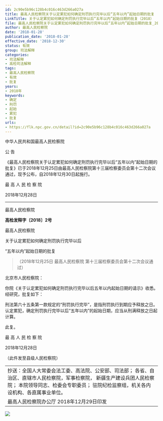 ```yaml
---
id: 2c90e5b96c128b4c016c463d266a027a
title: 最高人民检察院关于认定累犯如何确定刑罚执行完毕以后“五年以内”起始日期的批复
LinkTitle: 关于认定累犯如何确定刑罚执行完毕以后“五年以内”起始日期的批复（2018）
file: 最高人民检察院关于认定累犯如何确定刑罚执行完毕以后“五年以内”起始日期的批复_20180128_2c90e5b96c128b4c016c463d266a027a.doc
author: 最高人民检察院
date: '2018-01-28'
publication_date: '2018-01-28'
effective_date: '2018-12-30'
status: 有效
group: 司法解释
categories:
- 司法解释
- 高检司法解释
tags:
- 最高人民检察院
- 有效
- 批复
years:
- 2018年
keywords:
- 确定
- 刑罚
- 起始
- 累犯
- 批复
urls:
- https://flk.npc.gov.cn/detail?id=2c90e5b96c128b4c016c463d266a027a
---
```


中华人民共和国最高人民检察院

公 告

《最高人民检察院关于认定累犯如何确定刑罚执行完毕以后“五年以内”起始日期的批复》已于2018年12月25日由最高人民检察院第十三届检察委员会第十二次会议通过，现予公布，自2018年12月30日起施行。

最 高 人 民 检 察 院

2018年12月28日

---

最高人民检察院

**高检发释字〔2018〕2号**

最高人民检察院

关于认定累犯如何确定刑罚执行完毕以后

“五年以内”起始日期的批复

> （2018年12月25日 最高人民检察院
> 第十三届检察委员会第十二次会议通过）

北京市人民检察院：

你院《关于认定累犯如何确定刑罚执行完毕以后五年以内起始日期的请示》收悉。经研究，批复如下：

刑法第六十五条第一款规定的“刑罚执行完毕”，是指刑罚执行到期应予释放之日。认定累犯，确定刑罚执行完毕以后“五年以内”的起始日期，应当从刑满释放之日起计算。

此复。

最 高 人 民 检 察 院

2018年12月28日

（此件发至县级人民检察院）

|  |
| --- |
| 抄送：全国人大常委会法工委、高法院、公安部、司法部；  各省、自治区、直辖市人民检察院，军事检察院，  新疆生产建设兵团人民检察院；  本院领导同志、检委会专职委员；  驻院纪检监察组，机关各内设机构、各直属事业单位。 |
| 最高人民检察院办公厅 2018年12月29日印发 |

![](../images/2c90e5b96c128b4c016c463d266a027a/image_01.png)
